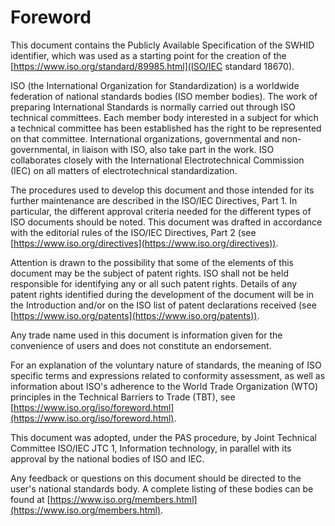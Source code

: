 # Foreword

This document contains the Publicly Available Specification of the
SWHID identifier, which was used as a starting point for the creation
of the [https://www.iso.org/standard/89985.html](ISO/IEC standard 18670).

ISO (the International Organization for Standardization)
is a worldwide federation of national standards bodies (ISO member bodies).
The work of preparing International Standards
is normally carried out through ISO technical committees.
Each member body interested in
a subject for which a technical committee has been established
has the right to be represented on that committee.
International organizations,
governmental and non-governmental,
in liaison with ISO,
also take part in the work.
ISO collaborates closely with
the International Electrotechnical Commission (IEC)
on all matters of electrotechnical standardization.

The procedures used to develop this document
and those intended for its further maintenance
are described in the ISO/IEC Directives, Part 1.
In particular,
the different approval criteria
needed for the different types of ISO documents
should be noted.
This document was drafted in accordance with
the editorial rules of the ISO/IEC Directives, Part 2
(see [https://www.iso.org/directives](https://www.iso.org/directives)).

Attention is drawn to
the possibility that some of the elements of this document
may be the subject of patent rights.
ISO shall not be held responsible
for identifying any or all such patent rights.
Details of any patent rights
identified during the development of the document
will be in the Introduction and/or
on the ISO list of patent declarations received
(see [https://www.iso.org/patents](https://www.iso.org/patents)).

Any trade name used in this document is
information given for the convenience of users
and does not constitute an endorsement.

For an explanation of the voluntary nature of standards,
the meaning of ISO specific terms and expressions
related to conformity assessment,
as well as information about ISO's adherence
to the World Trade Organization (WTO) principles
in the Technical Barriers to Trade (TBT),
see [https://www.iso.org/iso/foreword.html](https://www.iso.org/iso/foreword.html).

This document was adopted,
under the PAS procedure,
by Joint Technical Committee ISO/IEC JTC 1, Information technology,
in parallel with its approval by the national bodies of ISO and IEC.

Any feedback or questions on this document
should be directed to the user's national standards body.
A complete listing of these bodies can be found at
[https://www.iso.org/members.html](https://www.iso.org/members.html).

